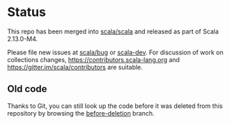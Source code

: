 # Status

This repo has been merged into
[scala/scala](https://github.com/scala/scala) and released as part of
Scala 2.13.0-M4.

Please file new issues at [scala/bug](https://github.com/scala/bug)
  or [scala-dev](https://github.com/scala/scala-dev).
For discussion of work on collections changes,
https://contributors.scala-lang.org and
https://gitter.im/scala/contributors are suitable.

## Old code

Thanks to Git, you can still look up the code before it was deleted from this repository by browsing
the [before-deletion](https://github.com/scala/collection-strawman/tree/before-deletion) branch.
